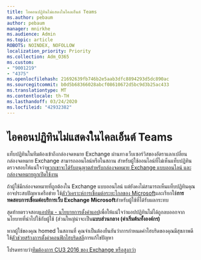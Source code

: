 ```yaml
---
title: ไอคอนปฏิทินไม่แสดงในไคลเอ็นต์ Teams
ms.author: pebaum
author: pebaum
manager: mnirkhe
ms.audience: Admin
ms.topic: article
ROBOTS: NOINDEX, NOFOLLOW
localization_priority: Priority
ms.collection: Adm_O365
ms.custom:
- "9001219"
- "4375"
ms.openlocfilehash: 21692639fb746b2e5aab3dfc8894293d5dc890ac
ms.sourcegitcommit: b0d5b68366028abcf08610672d5bc9d3b25ac433
ms.translationtype: MT
ms.contentlocale: th-TH
ms.lasthandoff: 03/24/2020
ms.locfileid: "42932382"
---
```

# <a name="calendar-icon-not-showing-in-teams-client"></a>ไอคอนปฏิทินไม่แสดงในไคลเอ็นต์ Teams

แท็บปฏิทินในทีมต้องเข้าถึงกล่องจดหมาย Exchange ผ่านทางเว็บเซอร์วิสของอัตราแลกเปลี่ยน กล่องจดหมาย Exchange สามารถออนไลน์หรือในสถาน สําหรับผู้ใช้ออนไลน์ที่ไม่เห็นแท็บปฏิทินตรวจสอบให้แน่ใจว่า[พวกเขาจะได้รับอนุญาตสําหรับกล่องจดหมาย Exchange แบบออนไลน์ และกล่องจดหมายถูกเปิดใช้งาน](https://docs.microsoft.com/exchange/recipients-in-exchange-online/create-user-mailboxes)

ถ้าผู้ใช้มีกล่องจดหมายที่ถูกต้องใน Exchange แบบออนไลน์ แต่ยังคงไม่สามารถเห็นแท็บปฏิทินคุณอาจประสบปัญหาเครือข่าย ใช้[ตัววิเคราะห์การเชื่อมต่อระยะไกลของ Microsoft](https://testconnectivity.microsoft.com/)และเรียกใช้**การทดสอบการเชื่อมต่อบริการเว็บ Exchange Microsoft**สําหรับผู้ใช้ที่ได้รับผลกระทบ

สุดท้ายตรวจสอบ[แอปทีม - นโยบายการตั้งค่าแอป](https://admin.teams.microsoft.com/policies/app-setup)เพื่อให้แน่ใจว่าแอปปฏิทินไม่ได้ถูกลบออกจากนโยบายที่นําไปใช้กับผู้ใช้ (ส่วนใหญ่น่าจะเป็น**แบบส่วนกลาง (ค่าเริ่มต้นทั้งองค์กร)**

หากผู้ใช้ของคุณ homed ในสถานที่ คุณจําเป็นต้องยืนยันว่าการกําหนดค่าไฮบริดของคุณมีสุขภาพดี ใช้[ตัวช่วยสร้างการตั้งค่าคอนฟิกไฮบริดสลี](https://docs.microsoft.com/exchange/hybrid-deployment/hybrid-agent)การแก้ไขปัญหา

โปรดทราบว่า[ทีมต้องการ CU3 2016 ของ Exchange หรือสูงกว่า](https://docs.microsoft.com/microsoftteams/exchange-teams-interact)
